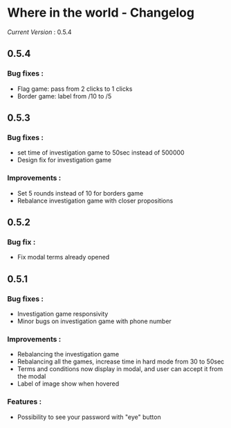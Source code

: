 # Where in the world - Changelog

_*Current Version*_ : 0.5.4

## 0.5.4
### Bug fixes :
- Flag game: pass from 2 clicks to 1 clicks
- Border game: label from /10 to /5

## 0.5.3
### Bug fixes :
- set time of investigation game to 50sec instead of 500000
- Design fix for investigation game

### Improvements :
- Set 5 rounds instead of 10 for borders game
- Rebalance investigation game with closer propositions

## 0.5.2
### Bug fix : 
- Fix modal terms already opened 

## 0.5.1
### Bug fixes :
- Investigation game responsivity
- Minor bugs on investigation game with phone number

### Improvements :
- Rebalancing the investigation game
- Rebalancing all the games, increase time in hard mode from 30 to 50sec
- Terms and conditions now display in modal, and user can accept it from the modal
- Label of image show when hovered

### Features : 
- Possibility to see your password with "eye" button
